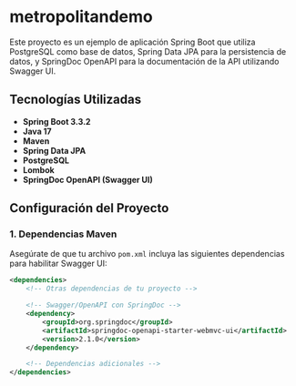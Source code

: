 # metropolitandemo

Este proyecto es un ejemplo de aplicación Spring Boot que utiliza PostgreSQL como base de datos, Spring Data JPA para la persistencia de datos, y SpringDoc OpenAPI para la documentación de la API utilizando Swagger UI.

## Tecnologías Utilizadas

- **Spring Boot 3.3.2**
- **Java 17**
- **Maven**
- **Spring Data JPA**
- **PostgreSQL**
- **Lombok**
- **SpringDoc OpenAPI (Swagger UI)**

## Configuración del Proyecto

### 1. Dependencias Maven

Asegúrate de que tu archivo `pom.xml` incluya las siguientes dependencias para habilitar Swagger UI:

```xml
<dependencies>
    <!-- Otras dependencias de tu proyecto -->

    <!-- Swagger/OpenAPI con SpringDoc -->
    <dependency>
        <groupId>org.springdoc</groupId>
        <artifactId>springdoc-openapi-starter-webmvc-ui</artifactId>
        <version>2.1.0</version>
    </dependency>

    <!-- Dependencias adicionales -->
</dependencies>
